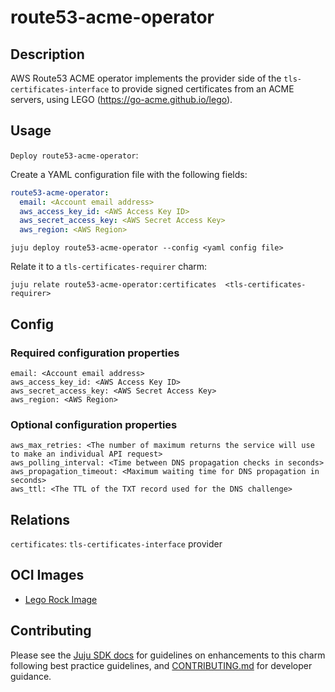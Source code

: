 # route53-acme-operator

## Description

AWS Route53 ACME operator implements the provider side of the `tls-certificates-interface`
to provide signed certificates from an ACME servers, using LEGO
(https://go-acme.github.io/lego).

## Usage

`Deploy route53-acme-operator`:

Create a YAML configuration file with the following fields:


```yaml
route53-acme-operator:
  email: <Account email address>
  aws_access_key_id: <AWS Access Key ID>
  aws_secret_access_key: <AWS Secret Access Key>
  aws_region: <AWS Region>
```
`juju deploy route53-acme-operator --config <yaml config file>`

Relate it to a `tls-certificates-requirer` charm:

`juju relate route53-acme-operator:certificates  <tls-certificates-requirer>`

## Config

### Required configuration properties
```
email: <Account email address>
aws_access_key_id: <AWS Access Key ID>
aws_secret_access_key: <AWS Secret Access Key>
aws_region: <AWS Region>
```

### Optional configuration properties
```
aws_max_retries: <The number of maximum returns the service will use to make an individual API request>
aws_polling_interval: <Time between DNS propagation checks in seconds>
aws_propagation_timeout: <Maximum waiting time for DNS propagation in seconds>
aws_ttl: <The TTL of the TXT record used for the DNS challenge>
```

## Relations

`certificates`: `tls-certificates-interface` provider

## OCI Images

-  [Lego Rock Image](https://github.com/canonical/lego-rock)

## Contributing

Please see the [Juju SDK docs](https://juju.is/docs/sdk) for guidelines on enhancements to this
charm following best practice guidelines, and
[CONTRIBUTING.md](https://github.com/canonical/route53-acme-operator/blob/main/CONTRIBUTING.md) for developer
guidance.
